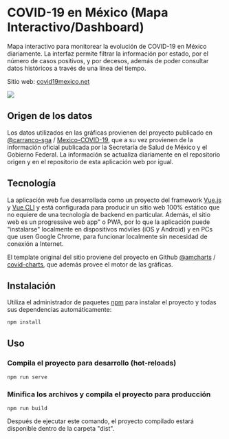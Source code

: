 # COVID-19 en México (Mapa Interactivo/Dashboard)

Mapa interactivo para monitorear la evolución de COVID-19 en México diariamente.
La interfaz permite filtrar la información por estado, por el número de casos positivos, y por decesos, además de poder consultar datos históricos a través de una línea del tiempo.

Sitio web: [covid19mexico.net](https://covid19mexico.net)

![](https://labs.panchosoft.com/img/covid-19-mx.png)

## Origen de los datos

Los datos utilizados en las gráficas provienen del proyecto publicado en [@carranco-sga](https://github.com/carranco-sga/Mexico-COVID-19) / [Mexico-COVID-19](https://github.com/carranco-sga/Mexico-COVID-19), que a su vez provienen de la información oficial publicada por la Secretaría de Salud de México y el Gobierno Federal. La información se actualiza diariamente en el repositorio origen y en el repositorio de esta aplicación web por igual.

## Tecnología

La aplicación web fue desarrollada como un proyecto del framework [Vue.js](https://vuejs.org/) y [Vue CLI](https://cli.vuejs.org/) y está configurada para producir un sitio web 100% estático que no equiere de una tecnología de backend en particular. Además, el sitio web es un progressive web app" o PWA, por lo que la aplicación puede "instalarse" localmente en dispositivos móviles (iOS y Android) y en PCs que usen Google Chrome, para funcionar localmente sin necesidad de conexión a Internet.

El template original del sitio proviene del proyecto en Github [@amcharts](https://github.com/amcharts/covid-charts) / [covid-charts](https://github.com/amcharts/covid-charts), que además provee el motor de las gráficas.


## Instalación

Utiliza el administrador de paquetes [npm](https://www.npmjs.com/get-npm) para instalar el proyecto y todas sus dependencias automáticamente:

```
npm install
```

## Uso
### Compila el proyecto para desarrollo (hot-reloads)
```
npm run serve
```

### Minifica los archivos y compila el proyecto para producción
```
npm run build
```
Después de ejecutar este comando, el proyecto compilado estará disponible dentro de la carpeta "dist".